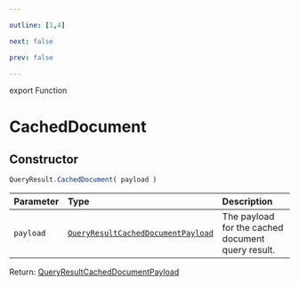 ```yaml
---

outline: [1,4]

next: false

prev: false

---
```


export Function
# CachedDocument

## Constructor
 ```ts
 QueryResult.CachedDocument( payload )
 ```
 
 | Parameter | Type | Description |
| :--- | :--- | :--- |
| `payload` | [`QueryResultCachedDocumentPayload`](../../../interfaces/QueryResultCachedDocumentPayload.md) | The payload for the cached document query result. |

Return: [QueryResultCachedDocumentPayload](../../../interfaces/QueryResultCachedDocumentPayload.md)
